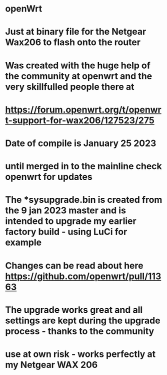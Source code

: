 # openWrt
# Just at binary file for the Netgear Wax206 to flash onto the router 
# Was created with the huge help of the community at openwrt and the very skillfulled people there at
# https://forum.openwrt.org/t/openwrt-support-for-wax206/127523/275
#
# Date of compile is January 25 2023
# until merged in to the mainline check openwrt for updates
#
# The *sysupgrade.bin is created from the 9 jan 2023 master and is intended to upgrade my earlier factory build - using LuCi for example
# Changes can be read about here https://github.com/openwrt/pull/11363
# The upgrade works great and all settings are kept during the upgrade process - thanks to the community
# 
# use at own risk - works perfectly at my Netgear WAX 206
#
